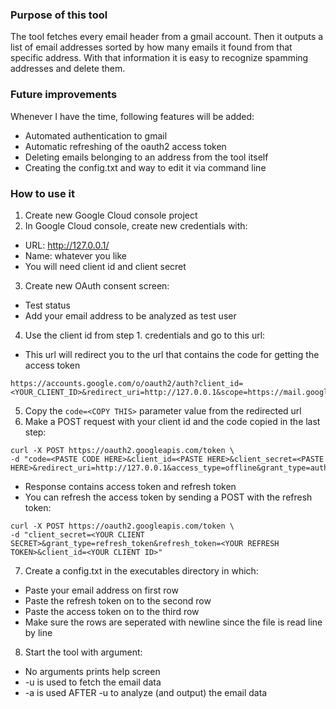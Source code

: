 ### Purpose of this tool
The tool fetches every email header from a gmail account.
Then it outputs a list of email addresses sorted by how many emails it found from that specific address.
With that information it is easy to recognize spamming addresses and delete them.

### Future improvements
Whenever I have the time, following features will be added:
- Automated authentication to gmail
- Automatic refreshing of the oauth2 access token
- Deleting emails belonging to an address from the tool itself
- Creating the config.txt and way to edit it via command line

### How to use it
1. Create new Google Cloud console project
2. In Google Cloud console, create new credentials with:
  - URL: http://127.0.0.1/
  - Name: whatever you like
  - You will need client id and client secret
3. Create new OAuth consent screen:
  - Test status
  - Add your email address to be analyzed as test user
4. Use the client id from step 1. credentials and go to this url:
  - This url will redirect you to the url that contains the code for getting the access token
```
https://accounts.google.com/o/oauth2/auth?client_id=<YOUR_CLIENT_ID>&redirect_uri=http://127.0.0.1&scope=https://mail.google.com/&email&response_type=code&include_granted_scopes=true&access_type=offline&state=state_parameter_passthrough_value
```
5. Copy the `code=<COPY THIS>` parameter value from the redirected url
6. Make a POST request with your client id and the code copied in the last step:
```
curl -X POST https://oauth2.googleapis.com/token \
-d "code=<PASTE CODE HERE>&client_id=<PASTE HERE>&client_secret=<PASTE HERE>&redirect_uri=http://127.0.0.1&access_type=offline&grant_type=authorization_code"
```
  - Response contains access token and refresh token
  - You can refresh the access token by sending a POST with the refresh token:
```
curl -X POST https://oauth2.googleapis.com/token \
-d "client_secret=<YOUR CLIENT SECRET>&grant_type=refresh_token&refresh_token=<YOUR REFRESH TOKEN>&client_id=<YOUR CLIENT ID>"
```
7. Create a config.txt in the executables directory in which:
  - Paste your email address on first row
  - Paste the refresh token on to the second row
  - Paste the access token on to the third row
  - Make sure the rows are seperated with newline since the file is read line by line
8. Start the tool with argument:
  - No arguments prints help screen
  - -u is used to fetch the email data
  - -a is used AFTER -u to analyze (and output) the email data
